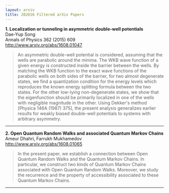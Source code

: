 ```yaml
---
layout: arxiv
title: 202016 Filtered arXiv Papers
---
```


**1.    Localization or tunneling in asymmetric double-well potentials**  
Dae-Yup Song  
Annals of Physics 362 (2015) 609  
http://www.arxiv.org/abs/1608.01047  
<blockquote>
<p>
An asymmetric double-well potential is considered, assuming that the wells are parabolic around the minima. The WKB wave function of a given energy is constructed inside the barrier between the wells. By matching the WKB function to the exact wave functions of the parabolic wells on both sides of the barrier, for two almost degenerate states, we find a quantization condition for the energy levels which reproduces the known energy splitting formula between the two states. For the other low-lying non-degenerate states, we show that the eigenfunction should be primarily localized in one of the wells with negligible magnitude in the other. Using Dekker's method [Physica 146A (1987) 375], the present analysis generalizes earlier results for weakly biased double-well potentials to systems with arbitrary asymmetry.
</p>
</blockquote>

------

**2.    Open Quantum Random Walks and associated Quantum Markov Chains**  
Ameur Dhahri, Farrukh Mukhamedov  
http://www.arxiv.org/abs/1608.01065  
<blockquote>
<p>
In the present paper, we establish a connection between Open Quantum Random Walks and the Quantum Markov Chains. In particular, we construct two kinds of Quantum Markov Chains associated with Open Quantum Random Walks. Moreover, we study the recurrence and the property of accessibility associated to these Quantum Markov Chains.
</p>
</blockquote>

------

